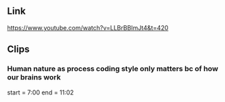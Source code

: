 ## Link
https://www.youtube.com/watch?v=LLBrBBImJt4&t=420

## Clips

### Human nature as process coding style only matters bc of how our brains work
start = 7:00
end = 11:02

